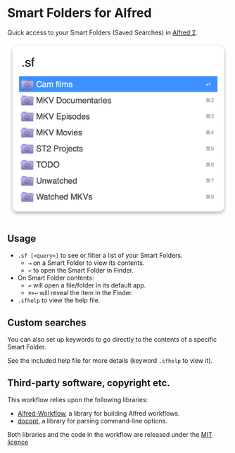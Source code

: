 
# Smart Folders for Alfred #

Quick access to your Smart Folders (Saved Searches) in [Alfred 2](http://www.alfredapp.com/).

![](img/screenshot-1.png "Alfred Smart Folders")


## Usage ##

- `.sf [<query>]` to see or filter a list of your Smart Folders.
	- `⇥` on a Smart Folder to view its contents.
	- `↩` to open the Smart Folder in Finder.
- On Smart Folder contents:
	- `↩` will open a file/folder in its default app.
	- `⌘+↩` will reveal the item in the Finder.
- `.sfhelp` to view the help file.


## Custom searches ##

You can also set up keywords to go directly to the contents of a specific Smart Folder.

See the included help file for more details (keyword `.sfhelp` to view it).


## Third-party software, copyright etc. ##

This workflow relies upon the following libraries:

- [Alfred-Workflow][aw], a library for building Alfred workflows.
- [docopt][docopt], a library for parsing command-line options.

Both libraries and the code in the workflow are released under the [MIT licence][mit]

[aw]: http://www.deanishe.net/alfred-workflow/
[mit]: http://opensource.org/licenses/MIT
[docopt]: http://docopt.org/
